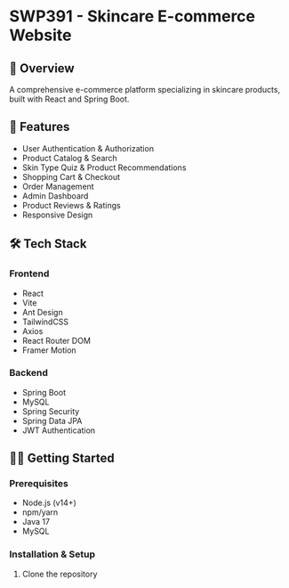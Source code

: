 # SWP391 - Skincare E-commerce Website

## 🌟 Overview
A comprehensive e-commerce platform specializing in skincare products, built with React and Spring Boot.

## 🚀 Features
- User Authentication & Authorization
- Product Catalog & Search
- Skin Type Quiz & Product Recommendations
- Shopping Cart & Checkout
- Order Management
- Admin Dashboard
- Product Reviews & Ratings
- Responsive Design

## 🛠 Tech Stack
### Frontend
- React
- Vite
- Ant Design
- TailwindCSS
- Axios
- React Router DOM
- Framer Motion

### Backend
- Spring Boot
- MySQL
- Spring Security
- Spring Data JPA
- JWT Authentication

## 🏃‍♂️ Getting Started

### Prerequisites
- Node.js (v14+)
- npm/yarn
- Java 17
- MySQL

### Installation & Setup
1. Clone the repository
